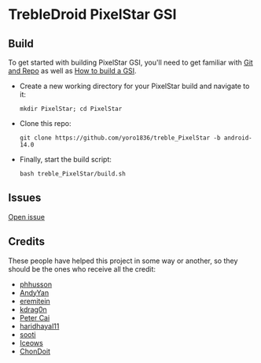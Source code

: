 # TrebleDroid PixelStar GSI

## Build
To get started with building PixelStar GSI, you'll need to get familiar with [Git and Repo](https://source.android.com/source/using-repo.html) as well as [How to build a GSI](https://github.com/phhusson/treble_experimentations/wiki/How-to-build-a-GSI%3F).
- Create a new working directory for your PixelStar build and navigate to it:
    ```
    mkdir PixelStar; cd PixelStar
    ```
- Clone this repo:
    ```
    git clone https://github.com/yoro1836/treble_PixelStar -b android-14.0
    ```
- Finally, start the build script:
    ```
    bash treble_PixelStar/build.sh
    ```

## Issues
[Open issue](https://github.com/yoro1836/treble_PixelStar/issues/new/choose)

## Credits
These people have helped this project in some way or another, so they should be the ones who receive all the credit:
- [phhusson](https://github.com/phhusson)
- [AndyYan](https://github.com/AndyCGYan)
- [eremitein](https://github.com/eremitein)
- [kdrag0n](https://github.com/kdrag0n)
- [Peter Cai](https://github.com/PeterCxy)
- [haridhayal11](https://github.com/haridhayal11)
- [sooti](https://github.com/sooti)
- [Iceows](https://github.com/Iceows)
- [ChonDoit](https://github.com/ChonDoit)
